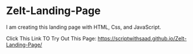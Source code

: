 # Zelt-Landing-Page
I am creating this landing page with HTML, Css, and JavaScript.

Click This Link TO Try Out This Page:
https://scriptwithsaad.github.io/Zelt-Landing-Page/
